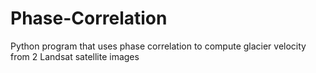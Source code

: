 # Phase-Correlation
Python program that uses phase correlation to compute glacier velocity from 2 Landsat satellite images
